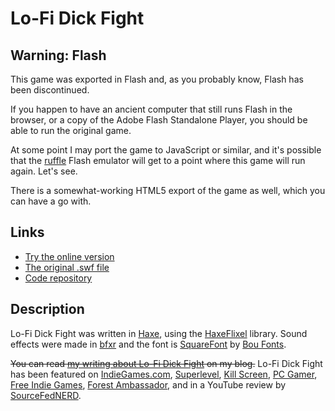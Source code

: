 # Lo-Fi Dick Fight

## Warning: Flash

This game was exported in Flash and, as you probably know, Flash has been discontinued.

If you happen to have an ancient computer that still runs Flash in the browser, or a copy of the Adobe Flash Standalone Player, you should be able to run the original game.

At some point I may port the game to JavaScript or similar, and it's possible that the [ruffle](https://ruffle.rs/) Flash emulator will get to a point where this game will run again. Let's see.

There is a somewhat-working HTML5 export of the game as well, which you can have a go with.

## Links

* [Try the online version](https://pippinbarr.github.io/lo-fi-dick-fight/web/)
* [The original .swf file](https://github.com/pippinbarr/lo-fi-dick-fight/releases/tag/swf)
* [Code repository](https://github.com/pippinbarr/lo-fi-dick-fight)

## Description
Lo-Fi Dick Fight was written in [Haxe](http://haxe.org/), using the [HaxeFlixel](http://www.haxeflixel.com/) library. Sound effects were made in [bfxr](http://www.bfxr.net/) and the font is [SquareFont](http://www.dafont.com/squarefont.font) by [Bou Fonts](http://www.dafont.com/profile.php?user=108242).

~~You can read [my writing about Lo-Fi Dick Fight](http://www.pippinbarr.com/tag/lo-fi-dick-fight?order=asc) on my blog.~~ Lo-Fi Dick Fight has been featured on [IndieGames.com](http://indiegames.com/2014/02/browser_pick_lo-fi_dick_fight_.html), [Superlevel](http://superlevel.de/spiele/lo-fi-dick-fight-schwanz-ab/), [Kill Screen](http://killscreendaily.com/articles/news/pippin-barrs-lo-fi-fight/), [PC Gamer](http://www.pcgamer.com/2014/02/08/the-best-free-games-of-the-week-13/), [Free Indie Games](http://www.freeindiegam.es/2014/02/lo-fi-dick-fight-pippin-barr/), [Forest Ambassador](http://forestambassador.com/post/77735269151/lo-fi-dick-fight-is-a-game-about-swordfighting-by), and in a YouTube review by [SourceFedNERD](http://www.youtube.com/watch?v=ymHAh7MxiWU).
